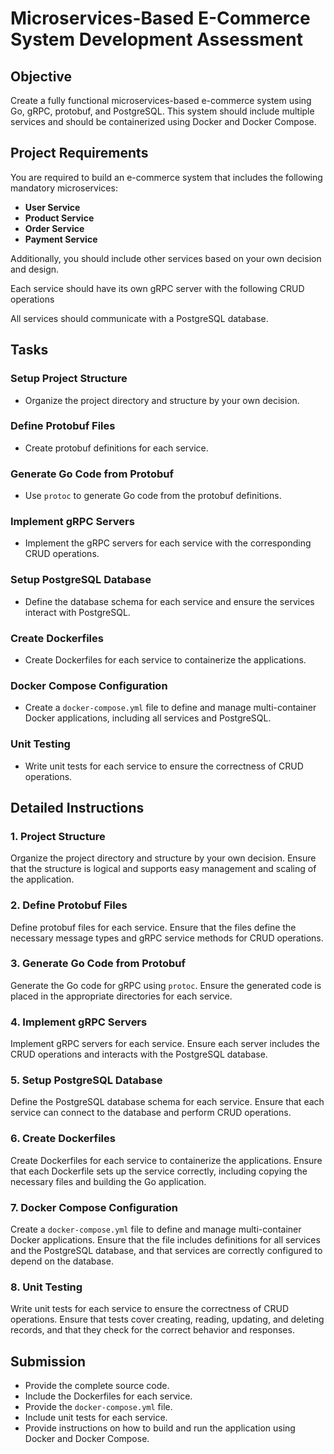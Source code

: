 # Microservices-Based E-Commerce System Development Assessment

## Objective
Create a fully functional microservices-based e-commerce system using Go, gRPC, protobuf, and PostgreSQL. This system should include multiple services and should be containerized using Docker and Docker Compose.

## Project Requirements
You are required to build an e-commerce system that includes the following mandatory microservices:
- **User Service**
- **Product Service**
- **Order Service**
- **Payment Service**

Additionally, you should include other services based on your own decision and design.

Each service should have its own gRPC server with the following CRUD operations

All services should communicate with a PostgreSQL database.

## Tasks

### Setup Project Structure
- Organize the project directory and structure by your own decision.

### Define Protobuf Files
- Create protobuf definitions for each service.

### Generate Go Code from Protobuf
- Use `protoc` to generate Go code from the protobuf definitions.

### Implement gRPC Servers
- Implement the gRPC servers for each service with the corresponding CRUD operations.

### Setup PostgreSQL Database
- Define the database schema for each service and ensure the services interact with PostgreSQL.

### Create Dockerfiles
- Create Dockerfiles for each service to containerize the applications.

### Docker Compose Configuration
- Create a `docker-compose.yml` file to define and manage multi-container Docker applications, including all services and PostgreSQL.

### Unit Testing
- Write unit tests for each service to ensure the correctness of CRUD operations.

## Detailed Instructions

### 1. Project Structure
Organize the project directory and structure by your own decision. Ensure that the structure is logical and supports easy management and scaling of the application.

### 2. Define Protobuf Files
Define protobuf files for each service. Ensure that the files define the necessary message types and gRPC service methods for CRUD operations.

### 3. Generate Go Code from Protobuf
Generate the Go code for gRPC using `protoc`. Ensure the generated code is placed in the appropriate directories for each service.

### 4. Implement gRPC Servers
Implement gRPC servers for each service. Ensure each server includes the CRUD operations and interacts with the PostgreSQL database.

### 5. Setup PostgreSQL Database
Define the PostgreSQL database schema for each service. Ensure that each service can connect to the database and perform CRUD operations.

### 6. Create Dockerfiles
Create Dockerfiles for each service to containerize the applications. Ensure that each Dockerfile sets up the service correctly, including copying the necessary files and building the Go application.

### 7. Docker Compose Configuration
Create a `docker-compose.yml` file to define and manage multi-container Docker applications. Ensure that the file includes definitions for all services and the PostgreSQL database, and that services are correctly configured to depend on the database.

### 8. Unit Testing
Write unit tests for each service to ensure the correctness of CRUD operations. Ensure that tests cover creating, reading, updating, and deleting records, and that they check for the correct behavior and responses.

## Submission
- Provide the complete source code.
- Include the Dockerfiles for each service.
- Provide the `docker-compose.yml` file.
- Include unit tests for each service.
- Provide instructions on how to build and run the application using Docker and Docker Compose.
  
